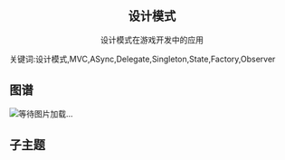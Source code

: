 <h2 align="center">设计模式</h2>
<p align="center">设计模式在游戏开发中的应用</p>
<p">关键词:设计模式,MVC,ASync,Delegate,Singleton,State,Factory,Observer</p>

## 图谱
![等待图片加载...](https://github.com/gonglei007/GameDevMind/blob/main/exports/3.1.设计模式.png?raw=true)

## 子主题
